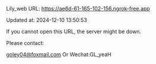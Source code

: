 Lily_web URL: https://ae6d-61-165-102-156.ngrok-free.app

Updated at: 2024-12-10 13:50:53

If you cannot open this URL, the server might be down.

Please contact: 

goley04@foxmail.com Or Wechat:GL_yeaH
